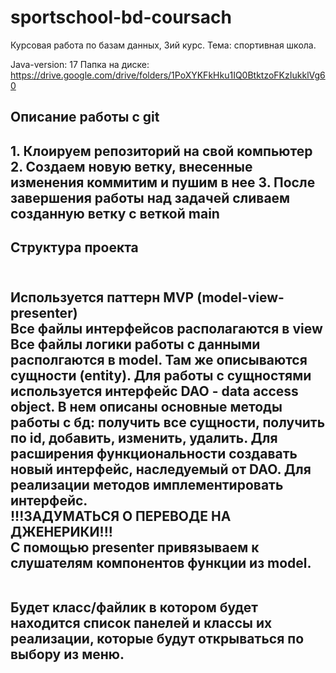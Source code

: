 # sportschool-bd-coursach
Курсовая работа по базам данных, 3ий курс. Тема: спортивная школа.

Java-version: 17
Папка на диске: https://drive.google.com/drive/folders/1PoXYKFkHku1IQ0BtktzoFKzIukklVg60

<h2>Описание работы с git<h2>
1. Клоируем репозиторий на свой компьютер
2. Создаем новую ветку, внесенные изменения коммитим и пушим в нее
3. После завершения работы над задачей сливаем созданную ветку с веткой main

<h2>Структура проекта<h2>
<br>Используется паттерн MVP (model-view-presenter)
<br>Все файлы интерфейсов располагаются в view
<br>Все файлы логики работы с данными располгаются в model. Там же описываются сущности (entity). Для работы с сущностями используется интерфейс DAO - data access object. В нем описаны основные методы работы с бд: получить все сущности, получить по id, добавить, изменить, удалить. Для расширения функциональности создавать новый интерфейс, наследуемый от DAO. Для реализации методов имплементировать интерфейс.
<br>!!!ЗАДУМАТЬСЯ О ПЕРЕВОДЕ НА ДЖЕНЕРИКИ!!!
<br> С помощью presenter привязываем к слушателям компонентов функции из model. 

<br>Будет класс/файлик в котором будет находится список панелей и классы их реализации, которые будут открываться по выбору из меню.
